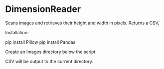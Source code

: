 # DimensionReader
Scans images and retrieves their height and width in pixels. Returns a CSV,

Installation:

pip install Pillow
pip install Pandas

Create an Images directory below the script.

CSV will be output to the current directory.